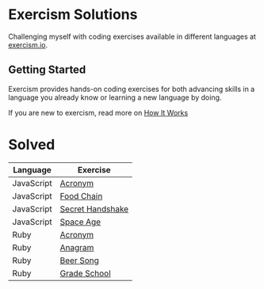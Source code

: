 # Exercism Solutions
Challenging myself with coding exercises available in different languages at [exercism.io](http://exercism.io/). 

## Getting Started
Exercism provides hands-on coding exercises for both advancing skills in a language you already know or learning a new language by doing. 

If you are new to exercism, read more on [How It Works](http://exercism.io/how-it-works/newbie) 

# Solved

| Language | Exercise |
| ------------- | ------------- |
| JavaScript | [Acronym](https://github.com/christine-clark/exercism/tree/master/javascript/acronym) |
| JavaScript | [Food Chain](https://github.com/christine-clark/exercism/tree/master/javascript/food-chain) |
| JavaScript | [Secret Handshake](https://github.com/christine-clark/exercism/tree/master/javascript/secret-handshake) |
| JavaScript | [Space Age](https://github.com/christine-clark/exercism/tree/master/javascript/space-age) |
| Ruby | [Acronym](https://github.com/christine-clark/exercism/tree/master/ruby/acronym) |
| Ruby | [Anagram](https://github.com/christine-clark/exercism/tree/master/ruby/anagram) |
| Ruby | [Beer Song](https://github.com/christine-clark/exercism/tree/master/ruby/beer-song) |
| Ruby | [Grade School](https://github.com/christine-clark/exercism/tree/master/ruby/grade-school) |
